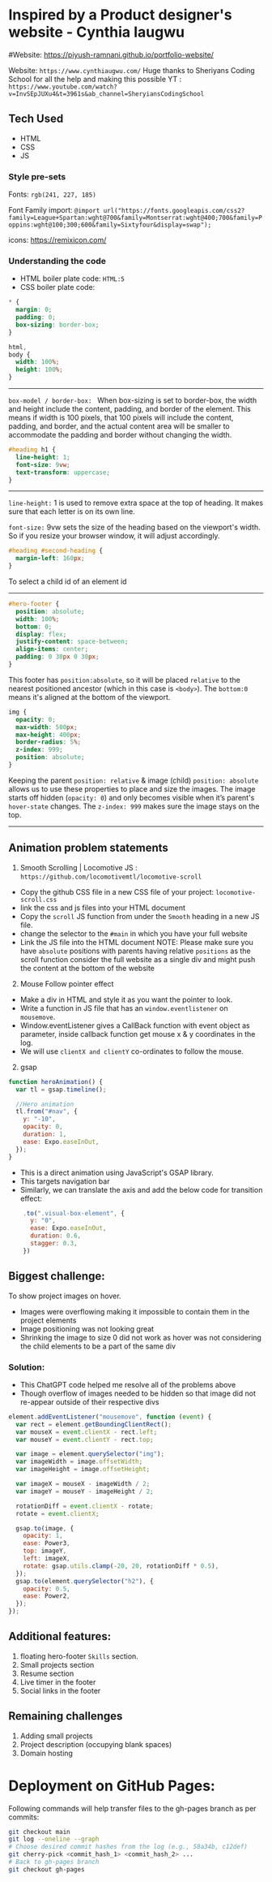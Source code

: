 # Inspired by a Product designer's website - Cynthia Iaugwu

#Website: https://piyush-ramnani.github.io/portfolio-website/

Website: `https://www.cynthiaugwu.com/`
Huge thanks to Sheriyans Coding School for all the help and making this possible
YT : `https://www.youtube.com/watch?v=InvSEpJUXu4&t=3961s&ab_channel=SheryiansCodingSchool`

## Tech Used

- HTML
- CSS
- JS

### Style pre-sets

Fonts: `rgb(241, 227, 185)`

Font Family import: `@import url("https://fonts.googleapis.com/css2?family=League+Spartan:wght@700&family=Montserrat:wght@400;700&family=Poppins:wght@100;300;600&family=Sixtyfour&display=swap");`

icons: https://remixicon.com/

### Understanding the code

- HTML boiler plate code: `HTML:5`
- CSS boiler plate code:

```css
* {
  margin: 0;
  padding: 0;
  box-sizing: border-box;
}

html,
body {
  width: 100%;
  height: 100%;
}
```

---

`box-model / border-box: ` When box-sizing is set to border-box, the width and height include the content, padding, and border of the element. This means if width is 100 pixels, that 100 pixels will include the content, padding, and border, and the actual content area will be smaller to accommodate the padding and border without changing the width.

```css
#heading h1 {
  line-height: 1;
  font-size: 9vw;
  text-transform: uppercase;
}
```

---

`line-height:` 1 is used to remove extra space at the top of heading. It makes sure that each letter
is on its own line.

`font-size:` 9vw sets the size of the heading based on the viewport's width. So if you resize your browser window, it will adjust accordingly.

```css
#heading #second-heading {
  margin-left: 160px;
}
```

To select a child id of an element id

---

```css
#hero-footer {
  position: absolute;
  width: 100%;
  bottom: 0;
  display: flex;
  justify-content: space-between;
  align-items: center;
  padding: 0 30px 0 30px;
}
```

This footer has `position:absolute`, so it will be placed `relative` to the nearest positioned
ancestor (which in this case is `<body>`). The `bottom:0` means it's aligned at the bottom of the viewport.

```css
img {
  opacity: 0;
  max-width: 500px;
  max-height: 400px;
  border-radius: 5%;
  z-index: 999;
  position: absolute;
}
```

Keeping the parent `position: relative` & image (child) `position: absolute` allows us to use these properties to place and size the images. The image starts off hidden (`opacity: 0`) and only becomes visible when it’s parent's `hover-state` changes. The `z-index: 999` makes sure the image stays on the top.

---

## Animation problem statements

1. Smooth Scrolling | Locomotive JS : `https://github.com/locomotivemtl/locomotive-scroll`

- Copy the github CSS file in a new CSS file of your project: `locomotive-scroll.css`
- link the css and js files into your HTML document
- Copy the `scroll` JS function from under the `Smooth` heading in a new JS file.
- change the selector to the `#main` in which you have your full website
- Link the JS file into the HTML document
  NOTE: Please make sure you have `absolute` positions with parents having relative `positions` as the scroll function consider the full website as a single div and might push the content at the bottom of the website

2. Mouse Follow pointer effect

- Make a div in HTML and style it as you want the pointer to look.
- Write a function in JS file that has an `window.eventlistener` on `mousemove`.
- Window.eventListener gives a CallBack function with event object as parameter, inside callback function get mouse x & y coordinates in the log.
- We will use `clientX and clientY` co-ordinates to follow the mouse.

2. gsap

```javascript
function heroAnimation() {
  var tl = gsap.timeline();

  //Hero animation
  tl.from("#nav", {
    y: "-10",
    opacity: 0,
    duration: 1,
    ease: Expo.easeInOut,
  });
}
```

- This is a direct animation using JavaScript's GSAP library.
- This targets navigation bar
- Similarly, we can translate the axis and add the below code for transition effect:

```javascript
    .to(".visual-box-element", {
      y: "0",
      ease: Expo.easeInOut,
      duration: 0.6,
      stagger: 0.3,
    })
```

## Biggest challenge:

To show project images on hover.

- Images were overflowing making it impossible to contain them in the project elements
- Image positioning was not looking great
- Shrinking the image to size 0 did not work as hover was not considering the child elements to be a part of the same div

### Solution:

- This ChatGPT code helped me resolve all of the problems above
- Though overflow of images needed to be hidden so that image did not re-appear outside of their respective divs

```javascript
element.addEventListener("mousemove", function (event) {
  var rect = element.getBoundingClientRect();
  var mouseX = event.clientX - rect.left;
  var mouseY = event.clientY - rect.top;

  var image = element.querySelector("img");
  var imageWidth = image.offsetWidth;
  var imageHeight = image.offsetHeight;

  var imageX = mouseX - imageWidth / 2;
  var imageY = mouseY - imageHeight / 2;

  rotationDiff = event.clientX - rotate;
  rotate = event.clientX;

  gsap.to(image, {
    opacity: 1,
    ease: Power3,
    top: imageY,
    left: imageX,
    rotate: gsap.utils.clamp(-20, 20, rotationDiff * 0.5),
  });
  gsap.to(element.querySelector("h2"), {
    opacity: 0.5,
    ease: Power2,
  });
});
```

## Additional features:

1. floating hero-footer `Skills` section.
2. Small projects section
3. Resume section
4. Live timer in the footer
5. Social links in the footer

## Remaining challenges

1. Adding small projects
2. Project description (occupying blank spaces)
3. Domain hosting

# Deployment on GitHub Pages:

Following commands will help transfer files to the gh-pages branch as per commits:

```bash
git checkout main
git log --oneline --graph
# Choose desired commit hashes from the log (e.g., 58a34b, c12def)
git cherry-pick <commit_hash_1> <commit_hash_2> ...
# Back to gh-pages branch
git checkout gh-pages
```
